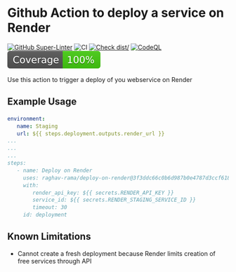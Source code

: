 # Github Action to deploy a service on Render

[![GitHub Super-Linter](https://github.com/actions/typescript-action/actions/workflows/linter.yml/badge.svg)](https://github.com/super-linter/super-linter)
![CI](https://github.com/actions/typescript-action/actions/workflows/ci.yml/badge.svg)
[![Check dist/](https://github.com/actions/typescript-action/actions/workflows/check-dist.yml/badge.svg)](https://github.com/actions/typescript-action/actions/workflows/check-dist.yml)
[![CodeQL](https://github.com/actions/typescript-action/actions/workflows/codeql-analysis.yml/badge.svg)](https://github.com/actions/typescript-action/actions/workflows/codeql-analysis.yml)
[![Coverage](./badges/coverage.svg)](./badges/coverage.svg)

Use this action to trigger a deploy of you webservice on Render

## Example Usage

```yml
environment:
   name: Staging
   url: ${{ steps.deployment.outputs.render_url }}
...
...
...
steps:
   - name: Deploy on Render
     uses: raghav-rama/deploy-on-render@3f3ddc66c0b6d987b0e4787d3ccf61876656eb4e
     with:
        render_api_key: ${{ secrets.RENDER_API_KEY }}
        service_id: ${{ secrets.RENDER_STAGING_SERVICE_ID }}
        timeout: 30
     id: deployment
```
## Known Limitations
- Cannot create a fresh deployment because Render limits creation of free services through API

